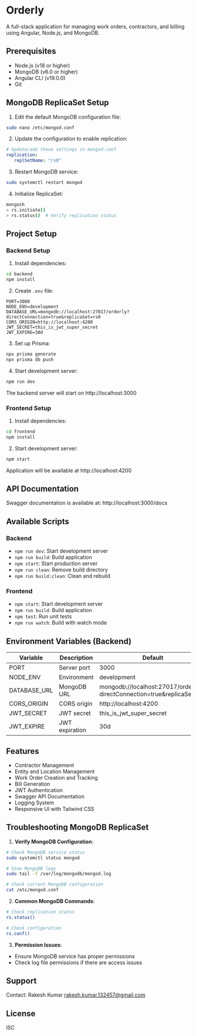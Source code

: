 # Orderly

A full-stack application for managing work orders, contractors, and billing using Angular, Node.js, and MongoDB.

## Prerequisites

- Node.js (v18 or higher)
- MongoDB (v6.0 or higher)
- Angular CLI (v19.0.0)
- Git

## MongoDB ReplicaSet Setup

1. Edit the default MongoDB configuration file:
```bash
sudo nano /etc/mongod.conf
```

2. Update the configuration to enable replication:
```yaml
# Update/add these settings in mongod.conf
replication:
   replSetName: "rs0"
```

3. Restart MongoDB service:
```bash
sudo systemctl restart mongod
```

4. Initialize ReplicaSet:
```bash
mongosh
> rs.initiate()
> rs.status()  # Verify replication status
```

## Project Setup

### Backend Setup

1. Install dependencies:
```bash
cd backend
npm install
```

2. Create `.env` file:
```env
PORT=3000
NODE_ENV=development
DATABASE_URL=mongodb://localhost:27017/orderly?directConnection=true&replicaSet=rs0
CORS_ORIGIN=http://localhost:4200
JWT_SECRET=this_is_jwt_super_secret
JWT_EXPIRE=30d
```

3. Set up Prisma:
```bash
npx prisma generate
npx prisma db push
```

4. Start development server:
```bash
npm run dev
```

The backend server will start on http://localhost:3000

### Frontend Setup

1. Install dependencies:
```bash
cd frontend
npm install
```

2. Start development server:
```bash
npm start
```

Application will be available at http://localhost:4200

## API Documentation

Swagger documentation is available at:
http://localhost:3000/docs

## Available Scripts

### Backend
- `npm run dev`: Start development server
- `npm run build`: Build application
- `npm start`: Start production server
- `npm run clean`: Remove build directory
- `npm run build:clean`: Clean and rebuild

### Frontend
- `npm start`: Start development server
- `npm run build`: Build application
- `npm test`: Run unit tests
- `npm run watch`: Build with watch mode

## Environment Variables (Backend)

| Variable | Description | Default |
|----------|-------------|---------|
| PORT | Server port | 3000 |
| NODE_ENV | Environment | development |
| DATABASE_URL | MongoDB URL | mongodb://localhost:27017/orderly?directConnection=true&replicaSet=rs0 |
| CORS_ORIGIN | CORS origin | http://localhost:4200 |
| JWT_SECRET | JWT secret | this_is_jwt_super_secret |
| JWT_EXPIRE | JWT expiration | 30d |

## Features

- Contractor Management
- Entity and Location Management
- Work Order Creation and Tracking
- Bill Generation
- JWT Authentication
- Swagger API Documentation
- Logging System
- Responsive UI with Tailwind CSS

## Troubleshooting MongoDB ReplicaSet

1. **Verify MongoDB Configuration**:
```bash
# Check MongoDB service status
sudo systemctl status mongod

# View MongoDB logs
sudo tail -f /var/log/mongodb/mongod.log

# Check current MongoDB configuration
cat /etc/mongod.conf
```

2. **Common MongoDB Commands**:
```bash
# Check replication status
rs.status()

# Check configuration
rs.conf()
```

3. **Permission Issues**:
- Ensure MongoDB service has proper permissions
- Check log file permissions if there are access issues

## Support

Contact: Rakesh Kumar <rakesh.kumar.132457@gmail.com>

## License

ISC